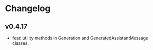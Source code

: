 # Changelog

## v0.4.17

- feat: utility methods in Generation and GeneratedAssistantMessage classes.
